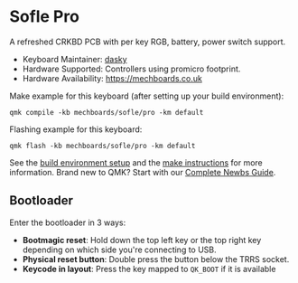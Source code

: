 # Sofle Pro

A refreshed CRKBD PCB with per key RGB, battery, power switch support.

* Keyboard Maintainer: [dasky](https://github.com/daskygit)
* Hardware Supported: Controllers using promicro footprint.
* Hardware Availability: https://mechboards.co.uk

Make example for this keyboard (after setting up your build environment):

    qmk compile -kb mechboards/sofle/pro -km default

Flashing example for this keyboard:

    qmk flash -kb mechboards/sofle/pro -km default

See the [build environment setup](https://docs.qmk.fm/#/getting_started_build_tools) and the [make instructions](https://docs.qmk.fm/#/getting_started_make_guide) for more information. Brand new to QMK? Start with our [Complete Newbs Guide](https://docs.qmk.fm/#/newbs).

## Bootloader

Enter the bootloader in 3 ways:

* **Bootmagic reset**: Hold down the top left key or the top right key depending on which side you're connecting to USB.
* **Physical reset button**: Double press the button below the TRRS socket.
* **Keycode in layout**: Press the key mapped to `QK_BOOT` if it is available
